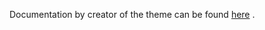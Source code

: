 Documentation by creator of the theme can be found [here](https://mmistakes.github.io/minimal-mistakes/) .